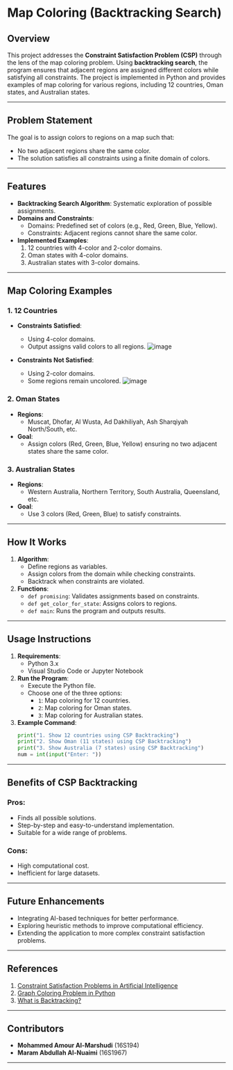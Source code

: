 

# Map Coloring (Backtracking Search)

## Overview
This project addresses the **Constraint Satisfaction Problem (CSP)** through the lens of the map coloring problem. Using **backtracking search**, the program ensures that adjacent regions are assigned different colors while satisfying all constraints. The project is implemented in Python and provides examples of map coloring for various regions, including 12 countries, Oman states, and Australian states.

---

## Problem Statement
The goal is to assign colors to regions on a map such that:
- No two adjacent regions share the same color.
- The solution satisfies all constraints using a finite domain of colors.

---

## Features
- **Backtracking Search Algorithm**: Systematic exploration of possible assignments.
- **Domains and Constraints**:
  - Domains: Predefined set of colors (e.g., Red, Green, Blue, Yellow).
  - Constraints: Adjacent regions cannot share the same color.
- **Implemented Examples**:
  1. 12 countries with 4-color and 2-color domains.
  2. Oman states with 4-color domains.
  3. Australian states with 3-color domains.

---

## Map Coloring Examples

### 1. 12 Countries
- **Constraints Satisfied**:
  - Using 4-color domains.
  - Output assigns valid colors to all regions.
   ![image](https://github.com/user-attachments/assets/521c2c9d-9c5f-4fe5-99da-612100552c7f)

- **Constraints Not Satisfied**:
  - Using 2-color domains.
  - Some regions remain uncolored.
   ![image](https://github.com/user-attachments/assets/9577d551-c99d-4ca1-b28e-b4e4d7202383)


### 2. Oman States
- **Regions**:
  - Muscat, Dhofar, Al Wusta, Ad Dakhiliyah, Ash Sharqiyah North/South, etc.
- **Goal**:
  - Assign colors (Red, Green, Blue, Yellow) ensuring no two adjacent states share the same color.

### 3. Australian States
- **Regions**:
  - Western Australia, Northern Territory, South Australia, Queensland, etc.
- **Goal**:
  - Use 3 colors (Red, Green, Blue) to satisfy constraints.

---

## How It Works
1. **Algorithm**:
   - Define regions as variables.
   - Assign colors from the domain while checking constraints.
   - Backtrack when constraints are violated.
2. **Functions**:
   - `def promising`: Validates assignments based on constraints.
   - `def get_color_for_state`: Assigns colors to regions.
   - `def main`: Runs the program and outputs results.

---

## Usage Instructions
1. **Requirements**:
   - Python 3.x
   - Visual Studio Code or Jupyter Notebook
2. **Run the Program**:
   - Execute the Python file.
   - Choose one of the three options:
     - `1`: Map coloring for 12 countries.
     - `2`: Map coloring for Oman states.
     - `3`: Map coloring for Australian states.
3. **Example Command**:
   ```python
   print("1. Show 12 countries using CSP Backtracking")
   print("2. Show Oman (11 states) using CSP Backtracking")
   print("3. Show Australia (7 states) using CSP Backtracking")
   num = int(input("Enter: "))


---

## Benefits of CSP Backtracking
### Pros:
- Finds all possible solutions.
- Step-by-step and easy-to-understand implementation.
- Suitable for a wide range of problems.

### Cons:
- High computational cost.
- Inefficient for large datasets.

---

## Future Enhancements
- Integrating AI-based techniques for better performance.
- Exploring heuristic methods to improve computational efficiency.
- Extending the application to more complex constraint satisfaction problems.

---

## References
1. [Constraint Satisfaction Problems in Artificial Intelligence](https://www.tutorialandexample.com/constraint-satisfaction-problems-in-artificial-intelligence)
2. [Graph Coloring Problem in Python](https://www.youtube.com/watch?v=8deLBev5MFE)
3. [What is Backtracking?](https://dev.to/josethz00/what-is-backtracking-56cg)

---

## Contributors
- **Mohammed Amour Al-Marshudi** (16S194)
- **Maram Abdullah Al-Nuaimi** (16S1967)


---



